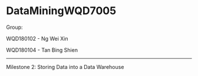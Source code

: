 # DataMiningWQD7005

Group: 

WQD180102 - Ng Wei Xin 

WQD180104 - Tan Bing Shien 

--------------

Milestone 2: Storing Data into a Data Warehouse 
